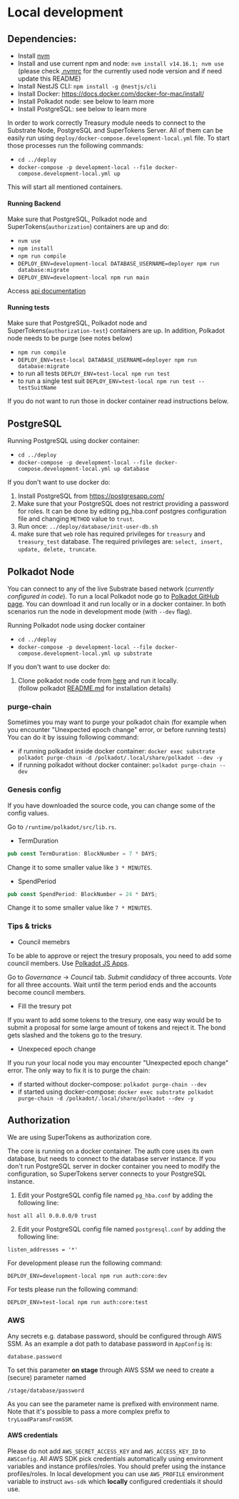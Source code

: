 # Local development

## Dependencies:

-   Install [nvm](https://github.com/nvm-sh/nvm#install--update-script)
-   Install and use current npm and node: `nvm install v14.16.1; nvm use`  
    (please check [.nvmrc](../.nvmrc) for the currently used node version and if need update this README)
-   Install NestJS CLI: `npm install -g @nestjs/cli`
-   Install Docker: https://docs.docker.com/docker-for-mac/install/
-   Install Polkadot node: see below to learn more
-   Install PostgreSQL: see below to learn more

In order to work correctly Treasury module needs to connect to the Substrate Node, PostgreSQL and SuperTokens Server. All of them can be easily run using `deploy/docker-compose.development-local.yml` file.
To start those processes run the following commands:

-   `cd ../deploy`
-   `docker-compose -p development-local --file docker-compose.development-local.yml up`

This will start all mentioned containers.

#### Running Backend

Make sure that PostgreSQL, Polkadot node and SuperTokens(`authorization`) containers are up and do:

-   `nvm use`
-   `npm install`
-   `npm run compile`
-   `DEPLOY_ENV=development-local DATABASE_USERNAME=deployer npm run database:migrate`
-   `DEPLOY_ENV=development-local npm run main`

Access [api documentation](http://localhost:3001/api/documentation/)

#### Running tests

Make sure that PostgreSQL, Polkadot node and SuperTokens(`authorization-test`) containers are up. In addition, Polkadot node needs to be purge (see notes below)

-   `npm run compile`
-   `DEPLOY_ENV=test-local DATABASE_USERNAME=deployer npm run database:migrate`
-   to run all tests `DEPLOY_ENV=test-local npm run test`
-   to run a single test suit `DEPLOY_ENV=test-local npm run test -- testSuitName`

If you do not want to run those in docker container read instructions below.

## PostgreSQL

Running PostgreSQL using docker container:

-   `cd ../deploy`
-   `docker-compose -p development-local --file docker-compose.development-local.yml up database`

If you don't want to use docker do:

1. Install PostgreSQL from https://postgresapp.com/
2. Make sure that your PostgreSQL does not restrict providing a password for roles. It can be done by editing pg_hba.conf postgres configuration file and changing `METHOD` value to `trust`.
3. Run once: `../deploy/database/init-user-db.sh`
4. make sure that `web` role has required privileges for `treasury` and `treasury_test` database. The required privileges are: `select, insert, update, delete, truncate`.

## Polkadot Node

You can connect to any of the live Substrate based network (_currently configured in code_).
To run a local Polkadot node go to [Polkadot GitHub page](https://github.com/paritytech/polkadot). You can download it and run locally or in a docker container.
In both scenarios run the node in development mode (with `--dev` flag).

Running Polkadot node using docker container

-   `cd ../deploy`
-   `docker-compose -p development-local --file docker-compose.development-local.yml up substrate`

If you don't want to use docker do:

1. Clone polkadot node code from [here](https://github.com/paritytech/polkadot) and run it locally.  
   (follow polkadot [README.md](https://github.com/paritytech/polkadot/blob/master/README.md) for installation details)

### purge-chain

Sometimes you may want to purge your polkadot chain (for example when you encounter "Unexpected epoch change" error, or before running tests)
You can do it by issuing following command:

-   if running polkadot inside docker container: `docker exec substrate polkadot purge-chain -d /polkadot/.local/share/polkadot --dev -y`
-   if running polkadot without docker container: `polkadot purge-chain --dev`

### Genesis config

If you have downloaded the source code, you can change some of the config values.

Go to `/runtime/polkadot/src/lib.rs`.

-   TermDuration

```rust
pub const TermDuration: BlockNumber = 7 * DAYS;
```

Change it to some smaller value like `3 * MINUTES`.

-   SpendPeriod

```rust
pub const SpendPeriod: BlockNumber = 24 * DAYS;
```

Change it to some smaller value like `7 * MINUTES`.

### Tips & tricks

-   Council memebrs

To be able to approve or reject the tresury proposals, you need to add some council members. Use [Polkadot JS Apps](https://polkadot.js.org/apps).

Go to _Governance_ -> _Council_ tab. _Submit candidacy_ of three accounts. _Vote_ for all three accounts. Wait until the term period ends and the accounts become council members.

-   Fill the tresury pot

If you want to add some tokens to the tresury, one easy way would be to submit a proposal for some large amount of tokens and reject it. The bond gets slashed and the tokens go to the tresury.

-   Unexpeced epoch change

If you run your local node you may encounter "Unexpected epoch change" error. The only way to fix it is to purge the chain:

-   if started without docker-compose: `polkadot purge-chain --dev`
-   if started using docker-compose: `docker exec substrate polkadot purge-chain -d /polkadot/.local/share/polkadot --dev -y`

## Authorization

We are using SuperTokens as authorization core.

The core is running on a docker container. The auth core uses its own database, but needs to connect to the database server
instance. If you don't run PostgreSQL server in docker container you need to modify the configuration, so SuperTokens server connects to your PostgreSQL instance.

1. Edit your PostgreSQL config file named `pg_hba.conf` by adding the following line:

```
host all all 0.0.0.0/0 trust
```

2. Edit your PostgreSQL config file named `postgresql.conf` by adding the following line:

```
listen_addresses = '*'
```

For development please run the following command:

```
DEPLOY_ENV=development-local npm run auth:core:dev
```

For tests please run the following command:

```
DEPLOY_ENV=test-local npm run auth:core:test
```

### AWS

Any secrets e.g. database password, should be configured through AWS SSM.
As an example a dot path to database password in `AppConfig` is:

```
database.password
```

To set this parameter **on stage** through AWS SSM we need to create a (secure) parameter named

```
/stage/database/password
```

As you can see the parameter name is prefixed with environment name.
Note that it's possible to pass a more complex prefix to `tryLoadParamsFromSSM`.

#### AWS credentials

Please do not add `AWS_SECRET_ACCESS_KEY` and `AWS_ACCESS_KEY_ID` to `AWSConfig`.
All AWS SDK pick credentials automatically using environment variables and instance profiles/roles.
You should prefer using the instance profiles/roles.
In local development you can use `AWS_PROFILE` environment variable to instruct `aws-sdk` which **locally** configured credentials it should use.
